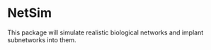 # NetSim
This package will simulate realistic biological networks and implant subnetworks into them.
